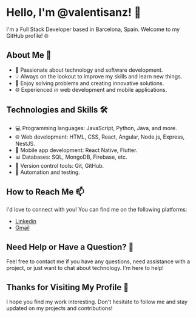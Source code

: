 # Hello, I'm @valentisanz! 👋

I'm a Full Stack Developer based in Barcelona, Spain. Welcome to my GitHub profile! 🌐

## About Me 💼

- 🚀 Passionate about technology and software development.
- 💡 Always on the lookout to improve my skills and learn new things.
- 🌟 Enjoy solving problems and creating innovative solutions.
- 🌐 Experienced in web development and mobile applications.

## Technologies and Skills 🛠️

- 💻 Programming languages: JavaScript, Python, Java, and more.
- 🌐 Web development: HTML, CSS, React, Angular, Node.js, Express, NestJS.
- 📱 Mobile app development: React Native, Flutter.
- 📊 Databases: SQL, MongoDB, Firebase, etc.
- 🚀 Version control tools: Git, GitHub.
- 🔧 Automation and testing.

## How to Reach Me 📫

I'd love to connect with you! You can find me on the following platforms:

- [Linkedin](https://www.linkedin.com/in/valenti-sanz-b7b787178)
- [Gmail](valentisanz99@gmail.com)

## Need Help or Have a Question? 🤝

Feel free to contact me if you have any questions, need assistance with a project, or just want to chat about technology. I'm here to help!

## Thanks for Visiting My Profile 🙏

I hope you find my work interesting. Don't hesitate to follow me and stay updated on my projects and contributions!
